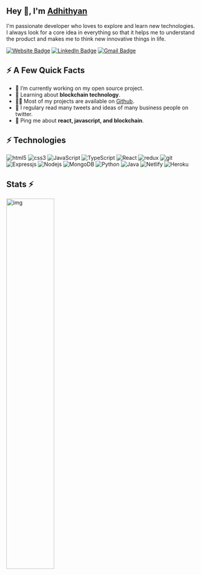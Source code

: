 <h2>Hey 👋, I'm <a href="https://adhithyan.netlify.app/">Adhithyan</a></h2>
<p>I'm passionate developer who loves to explore and learn new technologies. I always look for a core idea in everything so that it helps me to understand the product and makes me to think new innovative things in life.</p>
<p><a href="https://adhithyan.netlify.app/"><img src="https://img.shields.io/badge/-Adhithyan-4E69C8?style=flat-square&amp;labelColor=4E69C8&amp;logo=Firefox&amp;link=https://adhithyan.netlify.app/" alt="Website Badge"></a>
  <a href="https://www.linkedin.com/in/adhithyan-s-a37aa7183/"><img src="https://img.shields.io/badge/-@Adhithyan-0077B5?style=flat-square&amp;labelColor=0077B5&amp;logo=LinkedIn&amp;link=https://www.linkedin.com/in/adhithyan-s-a37aa7183/" alt="LinkedIn Badge"></a>
  <a href="adhithyanalan@gmail.com"><img src="https://img.shields.io/badge/-@Adhithyan-c14438?style=flat-square&amp;labelColor=white&amp;logo=Gmail&amp;link=adhithyanlan@gmail.com/" alt="Gmail Badge"></a></p>

<h2>⚡️ A Few Quick Facts</h2>
<ul>
<li>🔭 I’m currently working on my open source project.</li>
<li>🧐 Learning about <strong>blockchain technology</strong>.</li>
<li>👨‍💻 Most of my projects are available on <a href="https://github.com/adhit7">Github</a>.</li>
<li>📝 I regulary read many tweets and ideas of many business people on twitter.</li>
<li>💬 Ping me about <strong>react, javascript, and blockchain</strong>.</li>
</ul>

## ⚡ Technologies
<p>
  <img alt="html5" src="https://img.shields.io/badge/-HTML5-E34F26?style=flat-square&logo=html5&logoColor=white" />
  <img alt="css3" src="https://img.shields.io/badge/-CSS3-007ACC?style=flat-square&logo=css3&logoColor=white" />
  <img alt="JavaScript" src="https://img.shields.io/badge/-JavaScript-F7B93E?style=flat-square&logo=javascript&logoColor=white" />
  <img alt="TypeScript" src="https://img.shields.io/badge/-TypeScript-007ACC?style=flat-square&logo=typescript&logoColor=white" />
  <img alt="React" src="https://img.shields.io/badge/-React-45b8d8?style=flat-square&logo=react&logoColor=white" />
  <img alt="redux" src="https://img.shields.io/badge/-Redux-764ABC?style=flat-square&logo=redux&logoColor=white" />
  <img alt="git" src="https://img.shields.io/badge/-Git-F05032?style=flat-square&logo=git&logoColor=white" />
  <img alt="Expressjs" src="https://img.shields.io/badge/-Express Js-F7B93E?style=flat-square&logo=Express&logoColor=white" />
  <img alt="Nodejs" src="https://img.shields.io/badge/-Node Js-43853d?style=flat-square&logo=Node.js&logoColor=white" />
  <img alt="MongoDB" src="https://img.shields.io/badge/-MongoDB-13aa52?style=flat-square&logo=mongodb&logoColor=white" />
  <img alt="Python" src="https://img.shields.io/badge/-Python-black?style=flat-square&logo=python&logoColor=blue" />
  <img alt="Java" src="https://img.shields.io/badge/-Java-black?style=flat-square&logo=java&logoColor=red" />
  <img alt="Netlify" src="https://img.shields.io/badge/-Netlify-009ACC?style=flat-square&logo=netlify&logoColor=white" />
  <img alt="Heroku" src="https://img.shields.io/badge/-Heroku-430098?style=flat-square&logo=heroku&logoColor=white" />
</p>

## **Stats** ⚡
<img width="50%"  src="https://github-readme-stats.vercel.app/api?username=adhit7&show_icons=true&hide_border=true&title_color=fff&icon_color=79ff97&text_color=9f9f9f&bg_color=151515" alt="img" />
